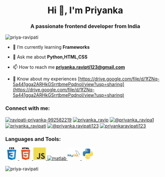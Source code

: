 <h1 align="center">Hi 👋, I'm Priyanka</h1>
<h3 align="center">A passionate frontend developer from India</h3>

<p align="left"> <img src="https://komarev.com/ghpvc/?username=priya-ravipati&label=Profile%20views&color=0e75b6&style=flat" alt="priya-ravipati" /> </p>

- 🌱 I’m currently learning **Frameworks**

- 💬 Ask me about **Python,HTML,CSS**

- 📫 How to reach me **priyanka.ravipti123@gmail.com**

- 📄 Know about my experiences [https://drive.google.com/file/d/1fZNq-5a441gga2ARHkGSrrtbmePqdnol/view?usp=sharing](https://drive.google.com/file/d/1fZNq-5a441gga2ARHkGSrrtbmePqdnol/view?usp=sharing)

<h3 align="left">Connect with me:</h3>
<p align="left">
<a href="https://linkedin.com/in/ravipati-priyanka-992582219" target="blank"><img align="center" src="https://raw.githubusercontent.com/rahuldkjain/github-profile-readme-generator/master/src/images/icons/Social/linked-in-alt.svg" alt="ravipati-priyanka-992582219" height="30" width="40" /></a>
<a href="https://www.codechef.com/users/priyanka_ravip" target="blank"><img align="center" src="https://cdn.jsdelivr.net/npm/simple-icons@3.1.0/icons/codechef.svg" alt="priyanka_ravip" height="30" width="40" /></a>
<a href="https://www.hackerrank.com/@priyanka_ravipa1" target="blank"><img align="center" src="https://raw.githubusercontent.com/rahuldkjain/github-profile-readme-generator/master/src/images/icons/Social/hackerrank.svg" alt="@priyanka_ravipa1" height="30" width="40" /></a>
<a href="https://www.leetcode.com/priyanka_ravipati" target="blank"><img align="center" src="https://raw.githubusercontent.com/rahuldkjain/github-profile-readme-generator/master/src/images/icons/Social/leet-code.svg" alt="priyanka_ravipati" height="30" width="40" /></a>
<a href="https://www.hackerearth.com/@priyanka.ravipati123" target="blank"><img align="center" src="https://raw.githubusercontent.com/rahuldkjain/github-profile-readme-generator/master/src/images/icons/Social/hackerearth.svg" alt="@priyanka.ravipati123" height="30" width="40" /></a>
<a href="https://auth.geeksforgeeks.org/user/priyankaravipati123" target="blank"><img align="center" src="https://raw.githubusercontent.com/rahuldkjain/github-profile-readme-generator/master/src/images/icons/Social/geeks-for-geeks.svg" alt="priyankaravipati123" height="30" width="40" /></a>
</p>

<h3 align="left">Languages and Tools:</h3>
<p align="left"> <a href="https://www.w3schools.com/css/" target="_blank" rel="noreferrer"> <img src="https://raw.githubusercontent.com/devicons/devicon/master/icons/css3/css3-original-wordmark.svg" alt="css3" width="40" height="40"/> </a> <a href="https://www.w3.org/html/" target="_blank" rel="noreferrer"> <img src="https://raw.githubusercontent.com/devicons/devicon/master/icons/html5/html5-original-wordmark.svg" alt="html5" width="40" height="40"/> </a> <a href="https://developer.mozilla.org/en-US/docs/Web/JavaScript" target="_blank" rel="noreferrer"> <img src="https://raw.githubusercontent.com/devicons/devicon/master/icons/javascript/javascript-original.svg" alt="javascript" width="40" height="40"/> </a> <a href="https://www.mathworks.com/" target="_blank" rel="noreferrer"> <img src="https://upload.wikimedia.org/wikipedia/commons/2/21/Matlab_Logo.png" alt="matlab" width="40" height="40"/> </a> <a href="https://www.mysql.com/" target="_blank" rel="noreferrer"> <img src="https://raw.githubusercontent.com/devicons/devicon/master/icons/mysql/mysql-original-wordmark.svg" alt="mysql" width="40" height="40"/> </a> <a href="https://www.python.org" target="_blank" rel="noreferrer"> <img src="https://raw.githubusercontent.com/devicons/devicon/master/icons/python/python-original.svg" alt="python" width="40" height="40"/> </a> </p>

<p><img align="center" src="https://github-readme-stats.vercel.app/api/top-langs?username=priya-ravipati&show_icons=true&locale=en&layout=compact" alt="priya-ravipati" /></p>


